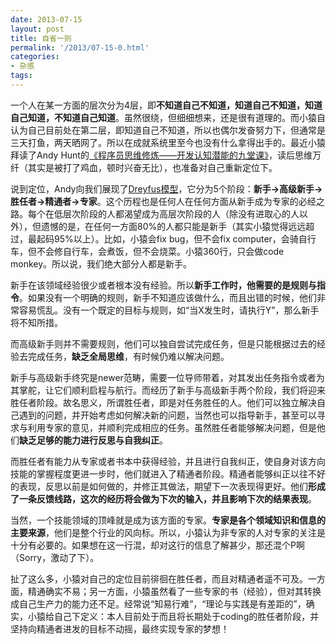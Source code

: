 ```yaml
---
date: 2013-07-15
layout: post
title: 自省一则
permalink: '/2013/07-15-0.html'
categories:
- 杂感
tags:
---
```



一个人在某一方面的层次分为4层，即**不知道自己不知道，知道自己不知道，知道自己知道，不知道自己知道**。虽然很绕，但细细想来，还是很有道理的。而小猿自认为自己目前处在第二层，即知道自己不知道，所以也偶尔发奋努力下，但通常是三天打鱼，两天晒网了。所以在成就系统里至今也没有什么拿得出手的。最近小猿拜读了Andy Hunt的[《程序员思维修炼——开发认知潜能的九堂课》](http://book.douban.com/subject/5372651/)，读后思维万纤（其实是被打了鸡血，顿时兴奋无比），也准备对自己重新定位下。

说到定位，Andy向我们展现了[Dreyfus模型](http://en.wikipedia.org/wiki/Dreyfus_model_of_skill_acquisition)，它分为5个阶段：**新手->高级新手->胜任者->精通者->专家**。这个历程也是任何人在任何方面从新手成为专家的必经之路。每个在低层次阶段的人都渴望成为高层次阶段的人（除没有进取心的人以外），但遗憾的是，在任何一方面80%的人都只能是新手（其实小猿觉得远远超过，最起码95%以上）。比如，小猿会fix bug，但不会fix computer，会骑自行车，但不会修自行车，会煮饭，但不会烧菜。小猿360行，只会做code monkey。所以说，我们绝大部分人都是新手。

新手在该领域经验很少或者根本没有经验。所以**新手工作时，他需要的是规则与指令**。如果没有一个明确的规则，新手不知道应该做什么，而且出错的时候，他们非常容易慌乱。没有一个既定的目标与规则，如“当X发生时，请执行Y”，那么新手将不知所措。

而高级新手则并不需要规则，他们可以独自尝试完成任务，但是只能根据过去的经验去完成任务，**缺乏全局思维**，有时候仍难以解决问题。

新手与高级新手终究是newer范畴，需要一位导师带着，对其发出任务指令或者为其掌舵，让它们顺利启程与航行。而经历了新手与高级新手两个阶段，我们将迎来胜任者阶段。故名思义，所谓胜任者，即是对任务胜任的人。他们可以独立解决自己遇到的问题，并开始考虑如何解决新的问题，当然也可以指导新手，甚至可以寻求与利用专家的意见，并顺利完成相应的任务。虽然胜任者能够解决问题，但是他们**缺乏足够的能力进行反思与自我纠正**。

而胜任者有能力从专家或者书本中获得经验，并且进行自我纠正，使自身对该方向技能的掌握程度更进一步时，他们就进入了精通者阶段。精通者能够纠正以往不好的表现，反思以前是如何做的，并修正其做法，期望下一次表现得更好。他们**形成了一条反馈线路，这次的经历将会做为下次的输入，并且影响下次的结果表现**。

当然，一个技能领域的顶峰就是成为该方面的专家。**专家是各个领域知识和信息的主要来源**，他们是整个行业的风向标。所以，小猿认为非专家的人对专家的关注是十分有必要的。如果想在这一行混，却对这行的信息了解甚少，那还混个P啊（Sorry，激动了下）。

扯了这么多，小猿对自己的定位目前徘徊在胜任者，而且对精通者遥不可及。一方面，精通确实不易；另一方面，小猿虽然看了一些专家的书（经验），但对其转换成自己生产力的能力还不足。经常说“知易行难”，“理论与实践是有差距的”，确实，小猿给自己下定义：本人目前处于而且将长期处于coding的胜任者阶段，并坚持向精通者进发的目标不动摇，最终实现专家的梦想！